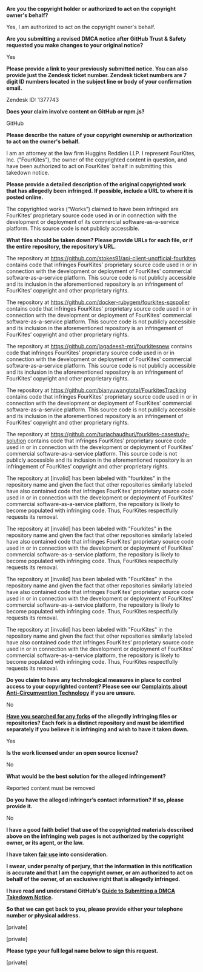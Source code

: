 **Are you the copyright holder or authorized to act on the copyright owner's behalf?**

Yes, I am authorized to act on the copyright owner's behalf.

**Are you submitting a revised DMCA notice after GitHub Trust & Safety requested you make changes to your original notice?**

Yes

**Please provide a link to your previously submitted notice. You can also provide just the Zendesk ticket number. Zendesk ticket numbers are 7 digit ID numbers located in the subject line or body of your confirmation email.**

Zendesk ID: 1377743

**Does your claim involve content on GitHub or npm.js?**

GitHub

**Please describe the nature of your copyright ownership or authorization to act on the owner's behalf.**

I am an attorney at the law firm Huggins Reddien LLP. I represent FourKites, Inc. (“FourKites”), the owner of the copyrighted content in question, and have been authorized to act on FourKites’ behalf in submitting this takedown notice.

**Please provide a detailed description of the original copyrighted work that has allegedly been infringed. If possible, include a URL to where it is posted online.**

The copyrighted works (“Works”) claimed to have been infringed are FourKites’ proprietary source code used in or in connection with the development or deployment of its commercial software-as-a-service platform. This source code is not publicly accessible.

**What files should be taken down? Please provide URLs for each file, or if the entire repository, the repository’s URL.**

The repository at https://github.com/stokes91/api-client-unofficial-fourkites contains code that infringes FourKites’ proprietary source code used in or in connection with the development or deployment of FourKites' commercial software-as-a-service platform. This source code is not publicly accessible and its inclusion in the aforementioned repository is an infringement of FourKites’ copyright and other proprietary rights.

The repository at https://github.com/docker-rubygem/fourkites-sqspoller contains code that infringes FourKites’ proprietary source code used in or in connection with the development or deployment of FourKites' commercial software-as-a-service platform. This source code is not publicly accessible and its inclusion in the aforementioned repository is an infringement of FourKites’ copyright and other proprietary rights.

The repository at https://github.com/jagadeesh-mri/fourkitesnew contains code that infringes FourKites’ proprietary source code used in or in connection with the development or deployment of FourKites' commercial software-as-a-service platform. This source code is not publicly accessible and its inclusion in the aforementioned repository is an infringement of FourKites’ copyright and other proprietary rights.

The repository at https://github.com/bianyuwangtotal/FourkitesTracking contains code that infringes FourKites’ proprietary source code used in or in connection with the development or deployment of FourKites' commercial software-as-a-service platform. This source code is not publicly accessible and its inclusion in the aforementioned repository is an infringement of FourKites’ copyright and other proprietary rights.

The repository at https://github.com/turjachaudhuri/fourkites-casestudy-solution contains code that infringes FourKites’ proprietary source code used in or in connection with the development or deployment of FourKites' commercial software-as-a-service platform. This source code is not publicly accessible and its inclusion in the aforementioned repository is an infringement of FourKites’ copyright and other proprietary rights.

The repository at [invalid] has been labeled with "fourkites" in the repository name and given the fact that other repositories similarly labeled have also contained code that infringes FourKites’ proprietary source code used in or in connection with the development or deployment of FourKites' commercial software-as-a-service platform, the repository is likely to become populated with infringing code. Thus, FourKites respectfully requests its removal.

The repository at [invalid] has been labeled with "Fourkites" in the repository name and given the fact that other repositories similarly labeled have also contained code that infringes FourKites’ proprietary source code used in or in connection with the development or deployment of FourKites' commercial software-as-a-service platform, the repository is likely to become populated with infringing code. Thus, FourKites respectfully requests its removal.

The repository at [invalid] has been labeled with "FourKites" in the repository name and given the fact that other repositories similarly labeled have also contained code that infringes FourKites’ proprietary source code used in or in connection with the development or deployment of FourKites' commercial software-as-a-service platform, the repository is likely to become populated with infringing code. Thus, FourKites respectfully requests its removal.

The repository at [invalid] has been labeled with "FourKites" in the repository name and given the fact that other repositories similarly labeled have also contained code that infringes FourKites’ proprietary source code used in or in connection with the development or deployment of FourKites' commercial software-as-a-service platform, the repository is likely to become populated with infringing code. Thus, FourKites respectfully requests its removal.

**Do you claim to have any technological measures in place to control access to your copyrighted content? Please see our <a href="https://docs.github.com/articles/guide-to-submitting-a-dmca-takedown-notice#complaints-about-anti-circumvention-technology">Complaints about Anti-Circumvention Technology</a> if you are unsure.**

No

**<a href="https://docs.github.com/articles/dmca-takedown-policy#b-what-about-forks-or-whats-a-fork">Have you searched for any forks</a> of the allegedly infringing files or repositories? Each fork is a distinct repository and must be identified separately if you believe it is infringing and wish to have it taken down.**

Yes

**Is the work licensed under an open source license?**

No

**What would be the best solution for the alleged infringement?**

Reported content must be removed

**Do you have the alleged infringer’s contact information? If so, please provide it.**

No

**I have a good faith belief that use of the copyrighted materials described above on the infringing web pages is not authorized by the copyright owner, or its agent, or the law.**

**I have taken <a href="https://www.lumendatabase.org/topics/22">fair use</a> into consideration.**

**I swear, under penalty of perjury, that the information in this notification is accurate and that I am the copyright owner, or am authorized to act on behalf of the owner, of an exclusive right that is allegedly infringed.**

**I have read and understand GitHub's <a href="https://docs.github.com/articles/guide-to-submitting-a-dmca-takedown-notice/">Guide to Submitting a DMCA Takedown Notice</a>.**

**So that we can get back to you, please provide either your telephone number or physical address.**

[private]

[private]

**Please type your full legal name below to sign this request.**

[private]
